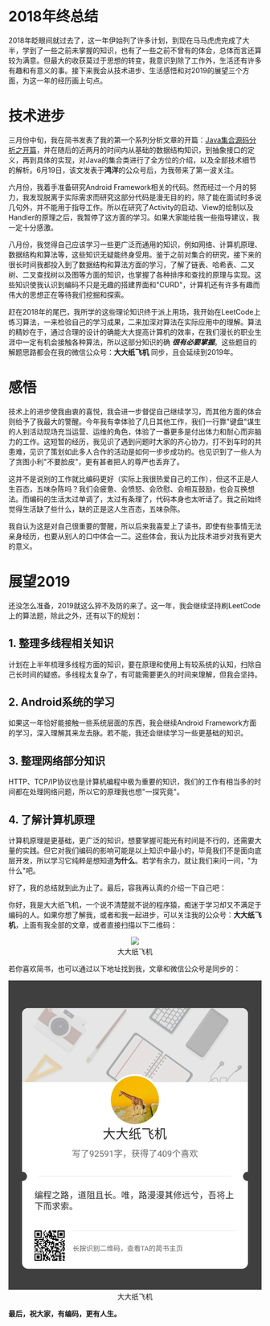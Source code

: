 # 2018年终总结

2018年眨眼间就过去了，这一年伊始列了许多计划，到现在马马虎虎完成了大半，学到了一些之前未掌握的知识，也有了一些之前不曾有的体会，总体而言还算较为满意。但最大的收获莫过于思想的转变，我意识到除了工作外，生活还有许多有趣和有意义的事。接下来我会从技术进步、生活感悟和对2019的展望三个方面，为这一年的经历画上句点。

# 技术进步

三月份中旬，我在简书发表了我的第一个系列分析文章的开篇：[Java集合源码分析之开篇](https://www.jianshu.com/p/407afb4a267a)，并在随后的近两月的时间内从基础的数据结构知识，到抽象接口的定义，再到具体的实现，对Java的集合类进行了全方位的介绍，以及全部技术细节的解析。6月19日，该文发表于**鸿洋**的公众号后，为我带来了第一波关注。

六月份，我着手准备研究Android Framework相关的代码。然而经过一个月的努力，我发现脱离于实际需求而研究这部分代码是漫无目的的，除了能在面试时多说几句外，并不能用于指导工作。所以在研究了Activity的启动、View的绘制以及Handler的原理之后，我暂停了这方面的学习。如果大家能给我一些指导建议，我一定十分感激。

八月份，我觉得自己应该学习一些更广泛而通用的知识，例如网络、计算机原理、数据结构和算法等，这些知识无疑能终身受用。鉴于之前对集合的研究，接下来的很长时间我都投入到了数据结构和算法方面的学习，了解了链表、哈希表、二叉树、二叉查找树以及图等方面的知识，也掌握了各种排序和查找的原理与实现。这些知识使我认识到编码不只是无趣的搭建界面和"CURD"，计算机还有许多有趣而伟大的思想正在等待我们挖掘和探索。

赶在2018年的尾巴，我所学的这些理论知识终于派上用场，我开始在LeetCode上练习算法，一来检验自己的学习成果，二来加深对算法在实际应用中的理解。算法的精妙在于，通过合理的设计的确能大大提高计算机的效率，在我们漫长的职业生涯中一定有机会接触各种算法，所以这部分知识的确 ***很有必要掌握***。这些题目的解题思路都会在我的微信公众号：**大大纸飞机** 同步，且会延续到2019年。

# 感悟

技术上的进步使我由衷的喜悦，我会进一步督促自己继续学习，而其他方面的体会则给予了我最大的警醒。今年我有幸体验了几日其他工作，我们一行靠"键盘"谋生的人到活动现场充当运营、运维的角色，体验了一番更多是付出体力和耐心而非脑力的工作。这短暂的经历，我见识了遇到问题时大家的齐心协力，打不到车时的共患难，见识了策划如此多人合作的活动是如何一步步成功的。也见识到了一些人为了贪图小利"不要脸皮"，更有甚者把人的尊严也丢弃了。

这并不是说别的工作就比编码更好（实际上我很热爱自己的工作），但这不正是人生百态，五味杂陈吗？我们会疲惫、会愤怒、会欣慰、会相互鼓励，也会互换想法。而编码的生活太过单调了，太过有条理了，代码本身也太听话了。我之前始终觉得生活缺了些什么，缺的正是这人生百态，五味杂陈。

我自认为这是对自己很重要的警醒，所以后来我喜爱上了读书，即使有些事情无法亲身经历，也要从别人的口中体会一二。这些体会，我认为比技术进步对我有更大的意义。

# 展望2019

还没怎么准备，2019就这么猝不及防的来了。这一年，我会继续坚持刷LeetCode上的算法题，除此之外，还有以下的规划：

## 1. 整理多线程相关知识

计划在上半年梳理多线程方面的知识，要在原理和使用上有较系统的认知，扫除自己长时间的疑惑。多线程太复杂了，有可能需要更久的时间来理解，但我会坚持。

## 2. Android系统的学习

如果这一年恰好能接触一些系统层面的东西，我会继续Android Framework方面的学习，深入理解其来龙去脉。若不能，我还会继续学习一些更基础的知识。

## 3. 整理网络部分知识

HTTP、TCP/IP协议也是计算机编程中极为重要的知识，我们的工作有相当多的时间都在处理网络问题，所以它的原理我也想"一探究竟"。

## 4. 了解计算机原理

计算机原理是更基础，更广泛的知识，想要掌握可能光有时间是不行的，还需要大量的实践。但它对我们编码的影响可能是以上知识中最小的，毕竟我们不是面向底层开发，所以学习它纯粹是想知道**为什么**。若学有余力，就让我们来问一问，"为什么"吧。

好了，我的总结就到此为止了。最后，容我再认真的介绍一下自己吧：

你好，我是大大纸飞机，一个说不清楚就不说的程序猿，痴迷于学习却又不满足于编码的人。如果你想了解我，或者和我一起进步，可以关注我的公众号：**大大纸飞机**，上面有我全部的文章，或者直接扫描以下二维码：

<div align="center"><img src ="./qrcode.jpg" /><br/>大大纸飞机</div>

若你喜欢简书，也可以通过以下地址找到我，文章和微信公众号是同步的：

<div align="center"><img src ="./jianshu.jpg" /><br/>大大纸飞机</div>

**最后，祝大家，有编码，更有人生。**